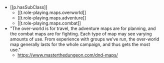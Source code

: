 
- [[p.hasSubClass]]
  - [[t.role-playing.maps.overworld]]
  - [[t.role-playing.maps.adventure]]
  - [[t.role-playing.maps.combat]]
- "The over-world is for travel, the adventure maps are for planning, and the combat maps are for fighting. Each type of map may see varying amounts of use. From experience with groups we’ve run, the over-world map generally lasts for the whole campaign, and thus gets the most use."
  - https://www.masterthedungeon.com/dnd-maps/